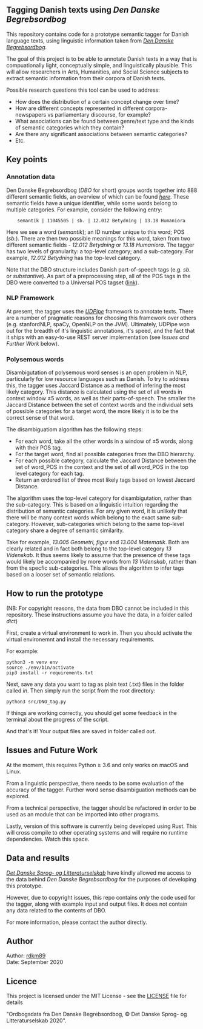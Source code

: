 ## Tagging Danish texts using _Den Danske Begrebsordbog_

This repository contains code for a prototype semantic tagger for Danish language texts, using linguistic information taken from _[Den Danske Begrebsordbog](https://dsl.dk/projekter/den-danske-begrebsordbog)_.

The goal of this project is to be able to annotate Danish texts in a way that is compuationally light, conceptually simple, and linguistically plausible. This will allow researchers in Arts, Humanities, and Social Science subjects to extract semantic information from their corpora of Danish texts.

Possible research questions this tool can be used to address:

  - How does the distribution of a certain concept change over time?
  - How are different concepts represented in different corpora- newspapers vs parliamentary discourse, for example?
  - What associations can be found between genre/text type and the kinds of semantic categories which they contain?
  - Are there any significant associations between semantic categories? 
  - Etc.


## Key points

### Annotation data

Den Danske Begrebsordbog (_DBO_ for short) groups words together into 888 different semantic fields, an overview of which can be found _[here](https://www.dansksproghistorie.dk/wp-content/uploads/2016/08/19.-Den-Danske-Begrebsordbogs-kapitel-og-afsnitsoversigt.pdf)_. These semantic fields have a unique identifier, while some words belong to multiple categories. For example, consider the following entry:

```
    semantik | 11045505 | sb. | 12.012 Betydning | 13.18 Humaniora
```

Here we see a word (_semantik_); an ID number unique to this word; POS (_sb._). There are then two possible meanings for this word, taken from two different semantic fields - _12.012 Betydning_ or _13.18 Humaniora_. The tagger has two levels of granularity: a top-level category; and a sub-category. For example, _12.012 Betydning_ has the top-level category.

Note that the DBO structure includes Danish part-of-speech tags (e.g. _sb._ or _substantive_). As part of a preprocessing step, all of the POS tags in the DBO were converted to a Universal POS tagset ([link](https://universaldependencies.org/treebanks/da_ddt/index.html)).

### NLP Framework

At present, the tagger uses the _[UDPipe](http://ufal.mff.cuni.cz/udpipe)_ framework to annotate texts. There are a number of pragmatic reasons for choosing this framework over others (e.g. stanfordNLP, spaCy, OpenNLP on the JVM). Ultimately, UDPipe won out for the breadth of it's linguistic annotations, it's speed, and the fact that it ships with an easy-to-use REST server implementation (see _Issues and Further Work_ below).

### Polysemous words

Disambigutation of polysemous word senses is an open problem in NLP, particularly for low resource languages such as Danish. To try to address this, the tagger uses Jaccard Distance as a method of infering the most likely category. This distance is calculated using the set of all words in context window ±5 words, as well as their parts-of-speech. The smaller the Jaccard Distance between the set of context words and the individual sets of possible categories for a target word, the more likely it is to be the correct sense of that word.

The disambiguatiom algorithm has the following steps:

  - For each word, take all the other words in a window of ±5 words, along with their POS tag.
  - For the target word, find all possible categories from the DBO hierarchy.
  - For each possible category, calculate the Jaccard Distance between the set of word_POS in the context and the set of all word_POS in the top level category for each tag.
  - Return an ordered list of three most likely tags based on lowest Jaccard Distance.
  
The algorithm uses the top-level category for disambigutation, rather than the sub-category. This is based on a linguistic intuition regarding the distribution of semantic categories. For any given word, it is unlikely that there will be many context words which belong to the exact same sub-category. However, sub-categories which belong to the same top-level category share a degree of semantic similarity. 

Take for example, _13.005 Geometri, figur_ and _13.004 Matematik_. Both are clearly related and in fact both belong to the top-level category _13 Videnskab_. It thus seems likely to assume that the presence of these tags would likely be accompanied by more words from _13 Videnskab_, rather than from the specfic sub-categories. This allows the algorithm to infer tags based on a looser set of semantic relations.
  

## How to run the prototype

(NB: For copyright reasons, the data from DBO cannot be included in this repository. These instructions assume you have the data, in a folder called _dict_)

First, create a virtual environment to work in. Then you should activate the virtual environemnt and install the necessary requirements.

For example:

```
python3 -m venv env
source ./env/bin/activate
pip3 install -r requirements.txt
```

Next, save any data you want to tag as plain text (.txt) files in the folder called _*in*_. Then simply run the script from the root directory:

```
python3 src/DNO_tag.py
```

If things are working correctly, you should get some feedback in the terminal about the progress of the script. 

And that's it! Your output files are saved in folder called _*out*_.


## Issues and Future Work

At the moment, this requires Python ≥ 3.6 and only works on macOS and Linux. 

From a linguistic perspective, there needs to be some evaluation of the accuracy of the tagger. Further word sense disambiguation methods can be explored.

From a technical perspective, the tagger should be refactored in order to be used as an module that can be imported into other programs.

Lastly, version of this software is currently being developed using Rust. This will cross compile to other operating systems and will require no runtime dependencies. Watch this space.


## Data and results

_[Det Danske Sprog- og Litteraturselskab](https://dsl.dk/)_ have kindly allowed me access to the data behind _Den Danske Begrebsordbog_ for the purposes of developing this prototype.

However, due to copyright issues, this repo contains _only_ the code used for the tagger, along with example input and output files. It does not contain any data related to the contents of DBO.

For more information, please contact the author directly.

## Author

Author:   [rdkm89](https://github.com/rdkm89) <br>
Date:     September 2020

## Licence

This project is licensed under the MIT License - see the [LICENSE](LICENSE) file for details

"Ordbogsdata fra Den Danske Begrebsordbog, © Det Danske Sprog- og Litteraturselskab
2020".

